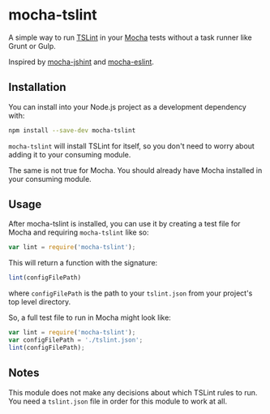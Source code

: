 # mocha-tslint

A simple way to run [TSLint](https://palantir.github.io/tslint/) in your
[Mocha](http://mochajs.org/) tests without a task runner like Grunt or Gulp.

Inspired by [mocha-jshint](https://github.com/Muscula/mocha-jshint) and [mocha-eslint](https://github.com/BadgeLabs/mocha-eslint).

## Installation

You can install into your Node.js project as a development dependency with:
```sh
npm install --save-dev mocha-tslint
```
`mocha-tslint` will install TSLint for itself, so you don't need to worry about
adding it to your consuming module.

The same is not true for Mocha. You should already have Mocha installed in your
consuming module.

## Usage

After mocha-tslint is installed, you can use it by creating a test file for
Mocha and requiring `mocha-tslint` like so:
```javascript
var lint = require('mocha-tslint');
```
This will return a function with the signature:
```javascript
lint(configFilePath)
```
where `configFilePath` is the path to your `tslint.json` from your project's top 
level directory. 


So, a full test file to run in Mocha might look like:
```javascript
var lint = require('mocha-tslint');
var configFilePath = './tslint.json';
lint(configFilePath);
```

## Notes

This module does not make any decisions about which TSLint rules to run. You need a 
`tslint.json` file in order for this module to work at all.
